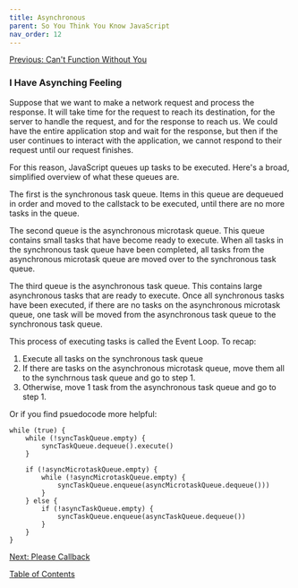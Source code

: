 ```yaml
---
title: Asynchronous
parent: So You Think You Know JavaScript
nav_order: 12
---
```

[Previous: Can't Function Without You](11-functions.md)

### I Have Asynching Feeling 
Suppose that we want to make a network request and process the response. It will take time for the request to reach its destination, for the server to handle the request, and for the response to reach us. We could have the entire application stop and wait for the response, but then if the user continues to interact with the application, we cannot respond to their request until our request finishes.

For this reason, JavaScript queues up tasks to be executed. Here's a broad, simplified overview of what these queues are.

The first is the synchronous task queue. Items in this queue are dequeued in order and moved to the callstack to be executed, until there are no more tasks in the queue.

The second queue is the asynchronous microtask queue. This queue contains small tasks that have become ready to execute. When all tasks in the synchronous task queue have been completed, all tasks from the asynchronous microtask queue are moved over to the synchronous task queue.

The third queue is the asynchronous task queue. This contains large asynchronous tasks that are ready to execute. Once all synchronous tasks have been executed, if there are no tasks on the asynchronous microtask queue, one task will be moved from the asynchronous task queue to the synchronous task queue.

This process of executing tasks is called the Event Loop. To recap:
1. Execute all tasks on the synchronous task queue
2. If there are tasks on the asynchronous microtask queue, move them all to the synchrnous task queue and go to step 1.
3. Otherwise, move 1 task from the asynchronous task queue and go to step 1.

Or if you find psuedocode more helpful:
```
while (true) {
    while (!syncTaskQueue.empty) {
        syncTaskQueue.dequeue().execute()
    }

    if (!asyncMicrotaskQueue.empty) {
        while (!asyncMicrotaskQueue.empty) {
            syncTaskQueue.enqueue(asyncMicrotaskQueue.dequeue()))
        }
    } else {
        if (!asyncTaskQueue.empty) {
            syncTaskQueue.enqueue(asyncTaskQueue.dequeue())
        }
    }
}

```

[Next: Please Callback](13-callbacks.md)

[Table of Contents](0-intro.md)
